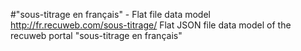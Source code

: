 #"sous-titrage en français" - Flat file data model
http://fr.recuweb.com/sous-titrage/
Flat JSON file data model of the recuweb portal "sous-titrage en français"
